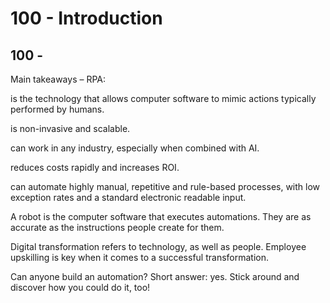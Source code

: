 # 100 - Introduction


## 100 - 

Main takeaways
–
RPA:

is the technology that allows computer software to mimic actions typically performed by humans.

is non-invasive and scalable.

can work in any industry, especially when combined with AI.

reduces costs rapidly and increases ROI.

can automate highly manual, repetitive and rule-based processes, with low exception rates and a standard electronic readable input.

A robot is the computer software that executes automations. They are as accurate as the instructions people create for them.

Digital transformation refers to technology, as well as people. Employee upskilling is key when it comes to a successful transformation.

Can anyone build an automation? Short answer: yes. Stick around and discover how you could do it, too!
